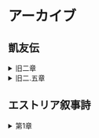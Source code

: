 <!DOCTYPE html>
<html lang="ja">
<head>
  <meta charset="UTF-8" />
  <title>アーカイブページ</title>
  <style>
    .accordion {
      margin: 10px 0;
      border: 1px solid #ccc;
      border-radius: 5px;
    }
    .accordion summary {
      font-weight: bold;
      padding: 10px;
      cursor: pointer;
      background-color: #f0f0f0;
    }
    .video-link {
      display: flex;
      align-items: center;
      margin: 10px;
      padding: 10px;
      background: #fafafa;
      border: 1px solid #ddd;
      border-radius: 5px;
    }
    .video-link img {
      width: 120px;
      height: auto;
      margin-right: 15px;
    }
    .video-text {
      flex-grow: 1;
    }
    .password-block {
      display: flex;
      align-items: center;
      margin-top: 8px;
    }
    .password {
      background-color: #eee;
      padding: 5px 10px;
      border-radius: 3px;
      margin-right: 8px;
      font-family: monospace;
    }
    .copy-btn {
      padding: 5px 10px;
      background-color: #007bff;
      color: white;
      border: none;
      border-radius: 3px;
      cursor: pointer;
    }
  </style>
  <script>
    function copyPassword(password) {
      navigator.clipboard.writeText(password).then(() => {
        alert("パスワードをコピーしました: " + password);
      });
    }
  </script>
</head>
<body>
  <h1>アーカイブ</h1>

  <!-- ここから物語ブロック -->
  <section>
    <!-- 物語: 凱友伝 -->
    <section>
      <h2>凱友伝</h2>
  <details>
    <summary>旧二章</summary>
    <!-- 第1章の内容 -->
    <div class="video-link">
      <a href="動画ページへのリンク" target="_blank">
        <img src="サムネイル画像のURL" alt="サムネイル">
      </a>
      <div class="video-text">
        <p>Ⅰ話</p>
        <div class="password-block">
          <span class="password">GYD_2_1</span>
          <button class="copy-btn" onclick="copyPassword('GYD_2_1')">コピー</button>
        </div>
      </div>
    </div>
    <!-- 他の話数も同様に追加 -->
    <!-- 第1章の内容 -->
    <div class="video-link">
      <a href="動画ページへのリンク" target="_blank">
        <img src="サムネイル画像のURL" alt="サムネイル">
      </a>
      <div class="video-text">
        <p>Ⅱ話</p>
        <div class="password-block">
          <span class="password">GYD_2_2</span>
          <button class="copy-btn" onclick="copyPassword('GYD_2_2')">コピー</button>
        </div>
      </div>
    </div>
    <!-- 他の話数も同様に追加 -->
    <!-- 第1章の内容 -->
    <div class="video-link">
      <a href="動画ページへのリンク" target="_blank">
        <img src="サムネイル画像のURL" alt="サムネイル">
      </a>
      <div class="video-text">
        <p>Ⅲ話</p>
        <div class="password-block">
          <span class="password">GYD_2_3</span>
          <button class="copy-btn" onclick="copyPassword('GYD_2_3')">コピー</button>
        </div>
      </div>
    </div>
    <!-- 他の話数も同様に追加 -->
    <!-- 第1章の内容 -->
    <div class="video-link">
      <a href="動画ページへのリンク" target="_blank">
        <img src="サムネイル画像のURL" alt="サムネイル">
      </a>
      <div class="video-text">
        <p>Ⅳ話前編</p>
        <div class="password-block">
          <span class="password">GYD_2_4_1</span>
          <button class="copy-btn" onclick="copyPassword('GYD_2_4_1')">コピー</button>
        </div>
      </div>
    </div>
    <!-- 他の話数も同様に追加 -->
    <!-- 第1章の内容 -->
    <div class="video-link">
      <a href="動画ページへのリンク" target="_blank">
        <img src="サムネイル画像のURL" alt="サムネイル">
      </a>
      <div class="video-text">
        <p>Ⅳ話後編</p>
        <div class="password-block">
          <span class="password">GYD_2_4_2</span>
          <button class="copy-btn" onclick="copyPassword('GYD_2_4_2')">コピー</button>
        </div>
      </div>
    </div>
    <!-- 他の話数も同様に追加 -->
    <!-- 第1章の内容 -->
    <div class="video-link">
      <a href="動画ページへのリンク" target="_blank">
        <img src="サムネイル画像のURL" alt="サムネイル">
      </a>
      <div class="video-text">
        <p>Ⅴ話</p>
        <div class="password-block">
          <span class="password">GYD_2_5</span>
          <button class="copy-btn" onclick="copyPassword('GYD_2_5')">コピー</button>
        </div>
      </div>
    </div>
    <!-- 他の話数も同様に追加 -->
    <!-- 第1章の内容 -->
    <div class="video-link">
      <a href="動画ページへのリンク" target="_blank">
        <img src="サムネイル画像のURL" alt="サムネイル">
      </a>
      <div class="video-text">
        <p>Ⅵ話</p>
        <div class="password-block">
          <span class="password">GYD_2_6</span>
          <button class="copy-btn" onclick="copyPassword('GYD_2_6')">コピー</button>
        </div>
      </div>
    </div>
    <!-- 他の話数も同様に追加 -->
    <!-- 第1章の内容 -->
    <div class="video-link">
      <a href="動画ページへのリンク" target="_blank">
        <img src="サムネイル画像のURL" alt="サムネイル">
      </a>
      <div class="video-text">
        <p>Ⅶ話前予告</p>
        <div class="password-block">
          <span class="password">GYD_2_7_0</span>
          <button class="copy-btn" onclick="copyPassword('GYD_2_7_0')">コピー</button>
        </div>
      </div>
    </div>
    <!-- 他の話数も同様に追加 -->
    <!-- 第1章の内容 -->
    <div class="video-link">
      <a href="動画ページへのリンク" target="_blank">
        <img src="サムネイル画像のURL" alt="サムネイル">
      </a>
      <div class="video-text">
        <p>Ⅶ話</p>
        <div class="password-block">
          <span class="password">GYD_2_7</span>
          <button class="copy-btn" onclick="copyPassword('GYD_2_7')">コピー</button>
        </div>
      </div>
    </div>
    <!-- 他の話数も同様に追加 -->
    <!-- 第1章の内容 -->
    <div class="video-link">
      <a href="動画ページへのリンク" target="_blank">
        <img src="サムネイル画像のURL" alt="サムネイル">
      </a>
      <div class="video-text">
        <p>Ⅷ話</p>
        <div class="password-block">
          <span class="password">GYD_2_8</span>
          <button class="copy-btn" onclick="copyPassword('GYD_2_8')">コピー</button>
        </div>
      </div>
    </div>
    <!-- 他の話数も同様に追加 -->
    <!-- 第1章の内容 -->
    <div class="video-link">
      <a href="動画ページへのリンク" target="_blank">
        <img src="サムネイル画像のURL" alt="サムネイル">
      </a>
      <div class="video-text">
        <p>Ⅸ話</p>
        <div class="password-block">
          <span class="password">GYD_2_9</span>
          <button class="copy-btn" onclick="copyPassword('GYD_2_9')">コピー</button>
        </div>
      </div>
    </div>
    <!-- 他の話数も同様に追加 -->
    <!-- 第1章の内容 -->
    <div class="video-link">
      <a href="動画ページへのリンク" target="_blank">
        <img src="サムネイル画像のURL" alt="サムネイル">
      </a>
      <div class="video-text">
        <p>旧二章エンディング</p>
        <div class="password-block">
          <span class="password">GYD_2_end</span>
          <button class="copy-btn" onclick="copyPassword('GYD_2_end')">コピー</button>
        </div>
      </div>
    </div>
    <!-- 他の話数も同様に追加 -->
  </details>
  <details>
    <summary>旧二.五章</summary>
    <!-- 第1章の内容 -->
    <div class="video-link">
      <a href="動画ページへのリンク" target="_blank">
        <img src="サムネイル画像のURL" alt="サムネイル">
      </a>
      <div class="video-text">
        <p>ここに話数タイトル</p>
        <div class="password-block">
          <span class="password">ここにパスワード</span>
          <button class="copy-btn" onclick="copyPassword('ここにパスワード')">コピー</button>
        </div>
      </div>
    </div>
    <!-- 他の話数も同様に追加 -->
  </details>
</section>

<!-- 物語: エストリア叙事詩 -->
<section>
  <h2>エストリア叙事詩</h2>
  <details>
    <summary>第1章</summary>
    <!-- 第1章の内容 -->
    <div class="video-link">
      <a href="動画ページへのリンク" target="_blank">
        <img src="無題92_20250413005044.png" alt="サムネイル">
      </a>
      <div class="video-text">
        <p>ここに話数タイトル</p>
        <div class="password-block">
          <span class="password">ＮＯ password</span>
          <button class="copy-btn" onclick="copyPassword('ＮＯ password')">コピー</button>
        </div>
      </div>
    </div>
    <!-- 他の話数も同様に追加 -->
  </details>
</section>

  </section>
</body>
</html>
